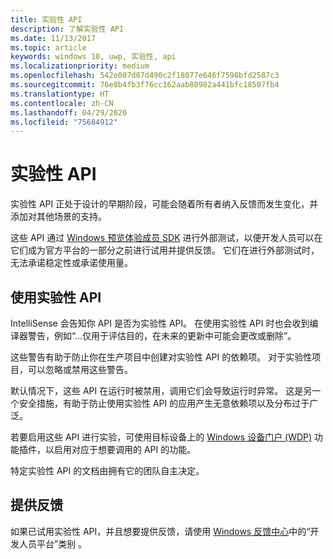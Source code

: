 ```yaml
---
title: 实验性 API
description: 了解实验性 API
ms.date: 11/13/2017
ms.topic: article
keywords: windows 10, uwp, 实验性, api
ms.localizationpriority: medium
ms.openlocfilehash: 542e007d07d490c2f18077e646f7598bfd2587c3
ms.sourcegitcommit: 76e8b4fb3f76cc162aab80982a441bfc18507fb4
ms.translationtype: HT
ms.contentlocale: zh-CN
ms.lasthandoff: 04/29/2020
ms.locfileid: "75684912"
---
```

# <a name="experimental-apis"></a>实验性 API

实验性 API 正处于设计的早期阶段，可能会随着所有者纳入反馈而发生变化，并添加对其他场景的支持。

这些 API 通过 [Windows 预览体验成员 SDK](https://www.microsoft.com/software-download/windowsinsiderpreviewSDK) 进行外部测试，以便开发人员可以在它们成为官方平台的一部分之前进行试用并提供反馈。 它们在进行外部测试时，无法承诺稳定性或承诺使用量。

## <a name="consuming-experimental-apis"></a>使用实验性 API
IntelliSense 会告知你 API 是否为实验性 API。 在使用实验性 API 时也会收到编译器警告，例如“...仅用于评估目的，在未来的更新中可能会更改或删除”。

这些警告有助于防止你在生产项目中创建对实验性 API 的依赖项。 对于实验性项目，可以忽略或禁用这些警告。

默认情况下，这些 API 在运行时被禁用，调用它们会导致运行时异常。 这是另一个安全措施，有助于防止使用实验性 API 的应用产生无意依赖项以及分布过于广泛。

若要启用这些 API 进行实验，可使用目标设备上的 [Windows 设备门户 (WDP)](https://docs.microsoft.com/windows/uwp/debug-test-perf/device-portal) 功能插件，以启用对应于想要调用的 API 的功能。

特定实验性 API 的文档由拥有它的团队自主决定。

## <a name="providing-feedback"></a>提供反馈

如果已试用实验性 API，并且想要提供反馈，请使用 [Windows 反馈中心](https://support.microsoft.com/help/4021566/windows-10-send-feedback-to-microsoft-with-feedback-hub)中的“开发人员平台”类别  。